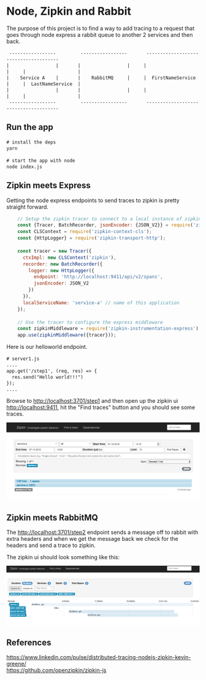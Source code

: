 # Node, Zipkin and Rabbit

The purpose of this project is to find a way to add tracing to a request that 
goes through node express a rabbit queue to another 2 services and then back.


     
     
     -----------------         -----------------       -------------------       -------------------
    |                 |       |                 |     |                   |     |                   |
    |    Service A    |       |    RabbitMQ     |     |  FirstNameService |     |  LastNameService  |
    |                 |       |                 |     |                   |     |                   |
     -----------------         -----------------       -------------------       -------------------
         
## Run the app

    # install the deps
    yarn

    # start the app with node
    node index.js
         
## Zipkin meets Express         
         
 Getting the node express endpoints to send traces to zipkin is pretty straight forward.

```javascript
    // Setup the zipkin tracer to connect to a local instance of zipkin
    const {Tracer, BatchRecorder, jsonEncoder: {JSON_V2}} = require('zipkin');
    const CLSContext = require('zipkin-context-cls');
    const {HttpLogger} = require('zipkin-transport-http');
    
    const tracer = new Tracer({
      ctxImpl: new CLSContext('zipkin'),
      recorder: new BatchRecorder({
        logger: new HttpLogger({
          endpoint: 'http://localhost:9411/api/v2/spans',
          jsonEncoder: JSON_V2
        })
      }),
      localServiceName: 'service-a' // name of this application
    });
    
    // Use the tracer to configure the express middleware
    const zipkinMiddleware = require('zipkin-instrumentation-express').expressMiddleware;
    app.use(zipkinMiddleware({tracer})); 
``` 

Here is our helloworld endpoint. 

    # server1.js
    ....
    app.get('/step1', (req, res) => {
      res.send("Hello world!!!")
    });
    ....

Browse to [http://localhost:3701/step1]() and then open up the zipkin ui [http://localhost:9411](), 
hit the "Find traces" button and you should see some traces. 


![Screen shot of step1](https://github.com/SprintHive/node-zipkin-rabbit-test/blob/master/docs/step1.png)

 
## Zipkin meets RabbitMQ 

The [http://localhost:3701/step2]() endpoint sends a message off to rabbit with extra headers and when we get the message back we 
check for the headers and send a trace to zipkin.

The zipkin ui should look something like this:

![Screen shot of step2](https://github.com/SprintHive/node-zipkin-rabbit-test/blob/master/docs/step2.png)
 
 
 ## References 
 
https://www.linkedin.com/pulse/distributed-tracing-nodejs-zipkin-kevin-greene/  
https://github.com/openzipkin/zipkin-js
 